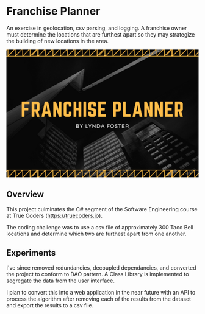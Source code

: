 # Franchise Planner

An exercise in geolocation, csv parsing, and logging. A franchise owner must determine the locations that are furthest apart so they may strategize the building of new locations in the area. 

![My App](./app.png)

## Overview

This project culminates the C# segment of the Software Engineering course at True Coders (https://truecoders.io). 

The coding challenge was to use a csv file of approximately 300 Taco Bell locations and determine which two are furthest apart from one another. 

## Experiments

I've since removed redundancies, decoupled dependancies, and converted the project to conform to DAO pattern. A Class Library is implemented to segregate the data from the user interface. 

I plan to convert this into a web application in the near future with an API to process the algorithm after removing each of the results from the dataset and export the results to a csv file. 

